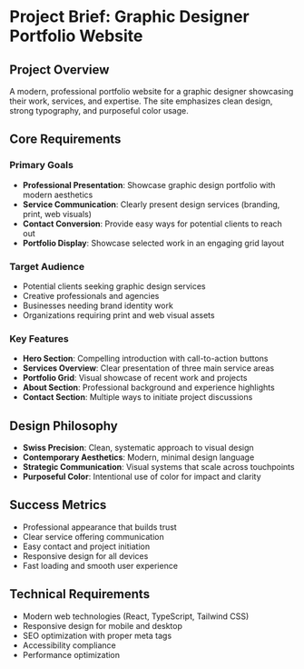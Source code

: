 # Project Brief: Graphic Designer Portfolio Website

## Project Overview
A modern, professional portfolio website for a graphic designer showcasing their work, services, and expertise. The site emphasizes clean design, strong typography, and purposeful color usage.

## Core Requirements

### Primary Goals
- **Professional Presentation**: Showcase graphic design portfolio with modern aesthetics
- **Service Communication**: Clearly present design services (branding, print, web visuals)
- **Contact Conversion**: Provide easy ways for potential clients to reach out
- **Portfolio Display**: Showcase selected work in an engaging grid layout

### Target Audience
- Potential clients seeking graphic design services
- Creative professionals and agencies
- Businesses needing brand identity work
- Organizations requiring print and web visual assets

### Key Features
- **Hero Section**: Compelling introduction with call-to-action buttons
- **Services Overview**: Clear presentation of three main service areas
- **Portfolio Grid**: Visual showcase of recent work and projects
- **About Section**: Professional background and experience highlights
- **Contact Section**: Multiple ways to initiate project discussions

## Design Philosophy
- **Swiss Precision**: Clean, systematic approach to visual design
- **Contemporary Aesthetics**: Modern, minimal design language
- **Strategic Communication**: Visual systems that scale across touchpoints
- **Purposeful Color**: Intentional use of color for impact and clarity

## Success Metrics
- Professional appearance that builds trust
- Clear service offering communication
- Easy contact and project initiation
- Responsive design for all devices
- Fast loading and smooth user experience

## Technical Requirements
- Modern web technologies (React, TypeScript, Tailwind CSS)
- Responsive design for mobile and desktop
- SEO optimization with proper meta tags
- Accessibility compliance
- Performance optimization
